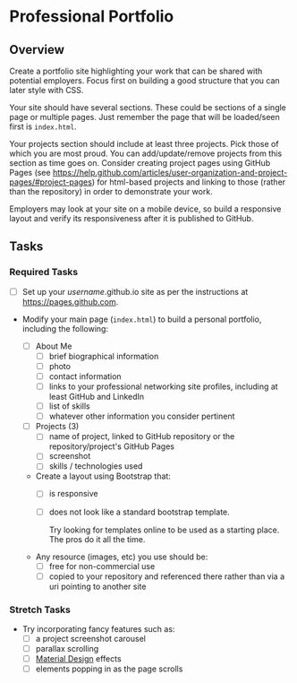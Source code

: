 # Professional Portfolio

## Overview

Create a portfolio site highlighting your work that can be shared with potential employers. Focus first on building a good structure that you can later style with CSS.

Your site should have several sections. These could be sections of a single page or multiple pages. Just remember the page that will be loaded/seen first is `index.html`.

Your projects section should include at least three projects. Pick those of which you are most proud. You can add/update/remove projects from this section as time goes on. Consider creating project pages using GitHub Pages (see https://help.github.com/articles/user-organization-and-project-pages/#project-pages) for html-based projects and linking to those (rather than the repository) in order to demonstrate your work. 

Employers may look at your site on a mobile device, so build a responsive layout and verify its responsiveness after it is published to GitHub.

## Tasks

### Required Tasks

- [ ] Set up your *username*.github.io site as per the instructions at https://pages.github.com.

- Modify your main page (`index.html`) to build a personal portfolio, including the following:

    - [ ] About Me
      - [ ] brief biographical information
      - [ ] photo
      - [ ] contact information
      - [ ] links to your professional networking site profiles, including at least GitHub and LinkedIn
      - [ ] list of skills
      - [ ] whatever other information you consider pertinent

    - [ ] Projects (3)
      - [ ] name of project, linked to GitHub repository or the repository/project's GitHub Pages
      - [ ] screenshot
      - [ ] skills / technologies used

    - Create a layout using Bootstrap that:
        - [ ] is responsive
        - [ ] does not look like a standard bootstrap template.

            Try looking for templates online to be used as a starting place. The pros do it all the time.

    - Any resource (images, etc) you use should be:
        - [ ] free for non-commercial use
        - [ ] copied to your repository and referenced there rather than via a uri pointing to another site

### Stretch Tasks

- Try incorporating fancy features such as:
  - [ ] a project screenshot carousel
  - [ ] parallax scrolling
  - [ ] [Material Design](https://material.google.com) effects
  - [ ] elements popping in as the page scrolls